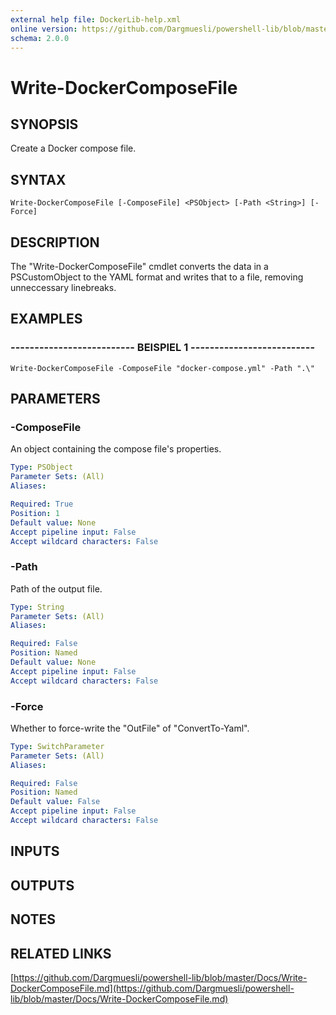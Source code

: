 ```yaml
---
external help file: DockerLib-help.xml
online version: https://github.com/Dargmuesli/powershell-lib/blob/master/Docs/Write-DockerComposeFile.md
schema: 2.0.0
---
```


# Write-DockerComposeFile

## SYNOPSIS
Create a Docker compose file.

## SYNTAX

```
Write-DockerComposeFile [-ComposeFile] <PSObject> [-Path <String>] [-Force]
```

## DESCRIPTION
The "Write-DockerComposeFile" cmdlet converts the data in a PSCustomObject to the YAML format and writes that to a file, removing unneccessary linebreaks.

## EXAMPLES

### -------------------------- BEISPIEL 1 --------------------------
```
Write-DockerComposeFile -ComposeFile "docker-compose.yml" -Path ".\"
```

## PARAMETERS

### -ComposeFile
An object containing the compose file's properties.

```yaml
Type: PSObject
Parameter Sets: (All)
Aliases: 

Required: True
Position: 1
Default value: None
Accept pipeline input: False
Accept wildcard characters: False
```

### -Path
Path of the output file.

```yaml
Type: String
Parameter Sets: (All)
Aliases: 

Required: False
Position: Named
Default value: None
Accept pipeline input: False
Accept wildcard characters: False
```

### -Force
Whether to force-write the "OutFile" of "ConvertTo-Yaml".

```yaml
Type: SwitchParameter
Parameter Sets: (All)
Aliases: 

Required: False
Position: Named
Default value: False
Accept pipeline input: False
Accept wildcard characters: False
```

## INPUTS

## OUTPUTS

## NOTES

## RELATED LINKS

[https://github.com/Dargmuesli/powershell-lib/blob/master/Docs/Write-DockerComposeFile.md](https://github.com/Dargmuesli/powershell-lib/blob/master/Docs/Write-DockerComposeFile.md)


